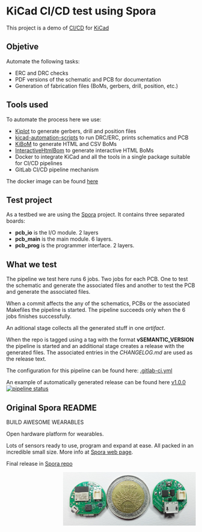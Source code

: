 # KiCad CI/CD test using Spora

This project is a demo of [CI/CD](https://en.wikipedia.org/wiki/Continuous_integration) for [KiCad](https://www.kicad-pcb.org/)

## Objetive

Automate the following tasks:
* ERC and DRC checks
* PDF versions of the schematic and PCB for documentation
* Generation of fabrication files (BoMs, gerbers, drill, position, etc.)

## Tools used

To automate the process here we use:
* [Kiplot](https://github.com/INTI-CMNB/kiplot) to generate gerbers, drill and position files
* [kicad-automation-scripts](https://github.com/INTI-CMNB/kicad-automation-scripts) to run DRC/ERC, prints schematics and PCB
* [KiBoM](https://github.com/INTI-CMNB/KiBoM) to generate HTML and CSV BoMs
* [InteractiveHtmlBom](https://github.com/INTI-CMNB/InteractiveHtmlBom) to generate interactive HTML BoMs
* Docker to integrate KiCad and all the tools in a single package suitable for CI/CD pipelines
* GitLab CI/CD pipeline mechanism

The docker image can be found [here](https://github.com/INTI-CMNB/kicad_auto)

## Test project

As a testbed we are using the [Spora](https://github.com/INTI-CMNB/spora) project. It contains three separated boards:
* **pcb_io** is the I/O module. 2 layers
* **pcb_main** is the main module. 6 layers.
* **pcb_prog** is the programmer interface. 2 layers.

## What we test

The pipeline we test here runs 6 jobs. Two jobs for each PCB. One to test the schematic and generate the associated files and another to test the PCB and generate the associated files.

When a commit affects the any of the schematics, PCBs or the associated Makefiles the pipeline is started. The pipeline succeeds only when the 6 jobs finishes successfully.

An aditional stage collects all the generated stuff in one *artifact*.

When the repo is tagged using a tag with the format **vSEMANTIC_VERSION** the pipeline is started and an additional stage creates a release with the generated files. The associated entries in the *CHANGELOG.md* are used as the release text.

The configuration for this pipeline can be found here: [.gitlab-ci.yml](https://gitlab.com/set-soft/kicad-ci-test-spora/-/blob/master/.gitlab-ci.yml)

An example of automatically generated release can be found here [v1.0.0](https://gitlab.com/set-soft/kicad-ci-test-spora/-/releases/v1.0.0)
[![pipeline status](https://gitlab.com/set-soft/kicad-ci-test-spora/badges/v1.0.0/pipeline.svg)](https://gitlab.com/set-soft/kicad-ci-test-spora/-/commits/v1.0.0)

## Original Spora README

BUILD AWESOME WEARABLES

Open hardware platform for wearables.

Lots of sensors ready to use, program and expand at ease. All packed in an incredible small size.
More info at [Spora web page](https://sporaio.com/).

Final release in [Spora repo](https://github.com/sporaio)

<img src="pcb_main/photos/spora1.jpg" style="width:70%" align="right">


